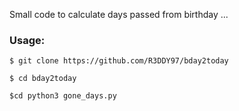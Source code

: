 Small code to calculate days passed from birthday ...

### Usage:

`$ git clone https://github.com/R3DDY97/bday2today`

`$ cd bday2today`

`$cd python3 gone_days.py`
